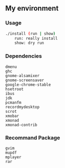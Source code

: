 ## My environment

### Usage
```bash
./install (run | show)
	run: really install
	show: dry run
```

### Dependencies
```
dmenu
ghc
gnome-alsamixer
gnome-screensaver
google-chrome-stable
hsetroot
ibus
jdk
pcmanfm
recordmydesktop
scrot
xmobar
xmonad
xmonad-contrib
```

### Recommand Package
```
gvim
mupdf
mplayer
rar
```

